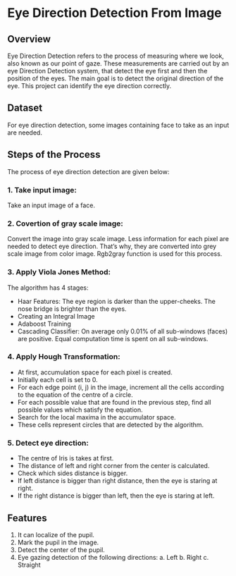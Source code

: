 # Eye Direction Detection From Image

## Overview
Eye Direction Detection refers to the process of measuring where we look, also known as our point of gaze. These measurements are carried out by an eye Direction Detection system, that detect the eye first and then the position of the eyes. The main goal is to detect the original direction of the eye. This project can identify the eye direction correctly.

## Dataset
For eye direction detection, some images containing face to take as an input are needed.

## Steps of the Process
The process of eye direction detection are given below:

### 1. Take input image:
Take an input image of a face.

### 2. Covertion of gray scale image: 
Convert the image into gray scale image. Less information for each pixel are needed to detect eye direction. That’s why, they are converted into grey scale image from color image. Rgb2gray function is used for this process. 

### 3. Apply Viola Jones Method: 
The algorithm has 4 stages:
-	Haar Features: The eye region is darker than the upper-cheeks. The nose bridge is brighter than the eyes.
-	Creating an Integral Image
-	Adaboost Training
-	Cascading Classifier: On average only 0.01% of all sub-windows (faces) are positive. Equal computation time is spent on all sub-windows.

### 4. Apply Hough Transformation:
-	At first, accumulation space for each pixel is created. 
-	Initially each cell is set to 0. 
-	For each edge point (i, j) in the image, increment all the cells according to the equation of the centre of a circle.
-	For each possible value that are found in the previous step, find all possible values which satisfy the equation.
-	Search for the local maxima in the accumulator space. 
-	These cells represent circles that are detected by the algorithm.

### 5. Detect eye direction:
-	The centre of Iris is takes at first. 
-	The distance of left and right corner from the center is calculated.
-	Check which sides distance is bigger.
-	If left distance is bigger than right distance, then the eye is staring at right. 
-	If the right distance is bigger than left, then the eye is staring at left.

## Features
1. It can localize of the pupil.
2. Mark the pupil in the image.
3. Detect the center of the pupil.
4. Eye gazing detection of the following directions: a. Left b. Right c. Straight 



